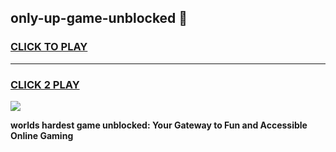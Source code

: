 
## only-up-game-unblocked 👋
<h3>
<a href="https://premium.freeplayer.one?title=only-up-game-unblocked&ref=14F">CLICK TO PLAY</a></h3>
<hr>

<h3>
<a href="https://premium.freeplayer.one?title=only-up-game-unblocked&ref=14F">CLICK 2 PLAY</a>
  
</h3>

<a href="https://premium.freeplayer.one?title=only-up-game-unblocked&ref=12F/"><img src="https://clearcache.store/games.png"></a>


**worlds hardest game unblocked: Your Gateway to Fun and Accessible Online Gaming**
